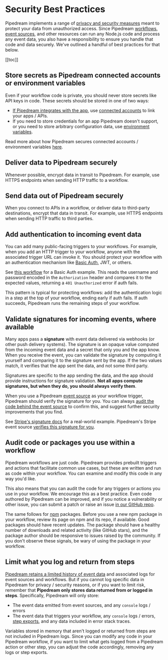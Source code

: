 # Security Best Practices

Pipedream implements a range of [privacy and security measures](/privacy-and-security/) meant to protect your data from unauthorized access. Since Pipedream [workflows](/workflows/), [event sources](/sources/), and other resources can run any Node.js code and process any event data, you also have a responsibility to ensure you handle that code and data securely. We've outlined a handful of best practices for that below.

[[toc]]

## Store secrets as Pipedream connected accounts or environment variables

Even if your workflow code is private, you should never store secrets like API keys in code. These secrets should be stored in one of two ways:

- [If Pipedream integrates with the app](https://pipedream.com/apps), use [connected accounts](/connected-accounts/) to link your apps / APIs.
- If you need to store credentials for an app Pipedream doesn't support, or you need to store arbitrary configuration data, use [environment variables](/environment-variables/).

Read more about how Pipedream secures connected accounts / environment variables [here](/privacy-and-security/#third-party-oauth-grants-api-keys-and-environment-variables).

## Deliver data to Pipedream securely

Whenever possible, encrypt data in transit to Pipedream. For example, use HTTPS endpoints when sending HTTP traffic to a workflow.

## Send data out of Pipedream securely

When you connect to APIs in a workflow, or deliver data to third-party destinations, encrypt that data in transit. For example, use HTTPS endpoints when sending HTTP traffic to third parties.

## Add authentication to incoming event data

You can add many public-facing triggers to your workflows. For example, when you add an HTTP trigger to your workflow, anyone with the associated trigger URL can invoke it. You should protect your workflow with an authentication mechanism like [Basic Auth](https://developer.mozilla.org/en-US/docs/Web/HTTP/Authentication), JWT, or others.

See [this workflow](https://pipedream.com/@dylburger/protect-an-http-endpoint-with-basic-auth-p_pWCYAez/edit) for a Basic Auth example. This reads the username and password encoded in the `Authorization` header and compares it to the expected values, returning a `401 Unauthorized` error if auth fails.

This pattern is typical for protecting workflows: add the authentication logic in a step at the top of your workflow, ending early if auth fails. If auth succeeds, Pipedream runs the remaining steps of your workflow.

## Validate signatures for incoming events, where available

Many apps pass a **signature** with event data delivered via webhooks (or other push delivery systems). The signature is an opaque value computed from the incoming event data and a secret that only you and the app know. When you receive the event, you can validate the signature by computing it yourself and comparing it to the signature sent by the app. If the two values match, it verifies that the app sent the data, and not some third party.

Signatures are specific to the app sending the data, and the app should provide instructions for signature validation. **Not all apps compute signatures, but when they do, you should always verify them**.

When you use a Pipedream [event source](/sources/) as your workflow trigger, Pipedream should verify the signature for you. You can always [audit the code behind the event source](#audit-code-or-packages-you-use-within-a-workflow) to confirm this, and suggest further security improvements that you find.

See [Stripe's signature docs](https://stripe.com/docs/webhooks/signatures) for a real-world example. Pipedream's Stripe event source [verifies this signature for you](https://github.com/PipedreamHQ/pipedream/blob/bb1ebedf8cbcc6f1f755a8878c759522b8cc145b/components/stripe/sources/custom-webhook-events/custom-webhook-events.js#L49).

## Audit code or packages you use within a workflow

Pipedream workflows are just code. Pipedream provides prebuilt triggers and actions that facilitate common use cases, but these are written and run as code within your workflow. You can examine and modify this code in any way you'd like.

This also means that you can audit the code for any triggers or actions you use in your workflow. We encourage this as a best practice. Even code authored by Pipedream can be improved, and if you notice a vulnerability or other issue, you can submit a patch or raise an issue [in our GitHub repo](https://github.com/PipedreamHQ/pipedream/tree/master/components).

The same follows for [npm](https://www.npmjs.com/) packages. Before you use a new npm package in your workflow, review its page on npm and its repo, if available. Good packages should have recent updates. The package should have a healthy number of downloads and related activity (like GitHub stars), and the package author should be responsive to issues raised by the community. If you don't observe these signals, be wary of using the package in your workflow.

## Limit what you log and return from steps

[Pipedream retains a limited history of event data](/limits/#event-execution-history) and associated logs for event sources and workflows. But if you cannot log specific data in Pipedream for privacy / security reasons, or if you want to limit risk, remember that **Pipedream only stores data returned from or logged in steps**. Specifically, Pipedream will only store:

- The event data emitted from event sources, and any `console` logs / errors
- The event data that triggers your workflow, any `console` logs / errors, [step exports](/workflows/steps/#step-exports), and any data included in error stack traces.

Variables stored in memory that aren't logged or returned from steps are not included in Pipedream logs. Since you can modify any code in your Pipedream workflow, if you want to limit what gets logged from a Pipedream action or other step, you can adjust the code accordingly, removing any logs or step exports.
